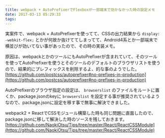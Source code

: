 ```yaml
---
title: webpack + AutoPrefixerでFlexboxが一部端末で効かなかった時の設定メモ
date: 2017-03-13 05:29:33
tags:
---
```


実案件で、webpack + AutoPrefixerを使ってて、CSSの出力結果から `display: -webkit-flex;` とかが何故か抜けててしまってて、Android4系とか一部端末で横並びが効いてない事があったので、その時の実装メモ。

原因は、webpackとかのツールにもAutoPrefixerが含まれていて、そのツールを使ってAutoPrefixerを使うとそのツールのデフォルトのブラウザリストを使うので、結果的にプレフィックスを削除するよ、的な事のようでした。    
[https://github.com/postcss/autoprefixer#no-prefixes-in-production](https://github.com/postcss/autoprefixer#no-prefixes-in-production)

AutoPrefixerのブラウザ指定の設定は、 `browserslist` のファイルをルートに置くか、package.jsonのkeyに `browserslist` を設定する事が推奨されているようなので、package.jsonに設定を移す事で無事に解決できました。  

webpack2 + ReactでCSSモジュール構築した時も同じ問題に直面したので、package.jsonに移して解決した時のソースを残しておきます。  
[https://github.com/NaokiOtsu/Tips/tree/master/React/ReactCSSModule](https://github.com/NaokiOtsu/Tips/tree/master/React/ReactCSSModule)

